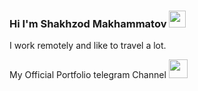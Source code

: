 ### Hi I'm Shakhzod Makhammatov <img src="https://media.giphy.com/media/hvRJCLFzcasrR4ia7z/giphy.gif" width="27"/>
I work remotely and like to travel a lot.

My Official Portfolio telegram Channel <a href="https:t.me/ShakhzodOff_Portfolio"> <img src="https://upload.wikimedia.org/wikipedia/commons/f/fe/Tc.png" width="30" /> </a>

